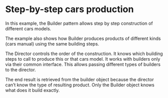 # Step-by-step cars production

In this example, the Builder pattern allows step by step construction of different cars models.

The example also shows how Builder produces products of different kinds (cars manual) using the same building steps.

The Director controls the order of the construction. It knows which building steps to call to produce this or that cars
model. It works with builders only via their common interface. This allows passing different types of builders to the
director.

The end result is retrieved from the builder object because the director can’t know the type of resulting product. Only
the Builder object knows what does it build exactly.
